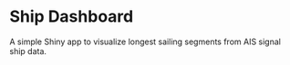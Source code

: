 # Ship Dashboard
A simple Shiny app to visualize longest sailing segments from AIS signal ship data.
